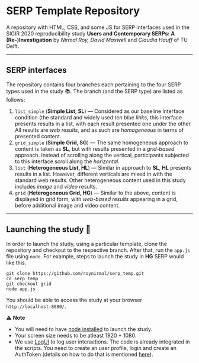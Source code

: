 # SERP Template Repository

A repository with HTML, CSS, and some JS for SERP interfaces used in the SIGIR 2020 reproducibility study **Users and Contemporary SERPs: A (Re-)Investigation** by _Nirmal Roy, David Maxwell_ and _Claudia Hauff_ of TU Delft. 

---

## SERP interfaces

The repository contains four branches each pertaining to the four SERP types used in the study  :books:. The branch (and the SERP type) are listed as follows:

1. `list_simple` (**Simple List, SL**) &mdash; Considered as our baseline interface condition (the standard and widely used _ten blue links_, this interface presents results in a list, with each result presented one under the other. All results are _web results_, and as such are _homogeneous_ in terms of presented content.
2. `grid_simple` (**Simple Grid, SG**) &mdash; The same homogeneous approach to content is taken as **SL**, but with results presented in a _grid-based_ approach. Instead of scrolling along the vertical, participants subjected to this interface scroll along the _horizontal_.
3. `list` (**Heterogeneous List, HL**) &mdash; Similar in approach to **SL**, **HL** presents results in a list. However, different verticals are mixed in with the standard web results. Other heterogeneous content used in this study includes _image_ and _video_ results.
4. `grid` (**Heterogeneous Grid, HG**) &mdash; Similar to the above, content is displayed in grid form, with _web-based results_ appearing in a grid, before additional image and video content.

---

## Launching the study :rocket:

In order to launch the study, using a particular template, clone the repository and checkout to the respective branch. After that, run the `app.js` file using `node`. For example, steps to launch the study in **HG** SERP would like this.

```
git clone https://github.com/roynirmal/serp_temp.git
cd serp_temp
git checkout grid
node app.js
```

You should be able to access the study at your browser `http://localhost:8080/`. 

:warning: **Note**
- You will need to have [node installed](https://nodejs.org/en/download/) to launch the study. 
- Your screen size needs to be atleast 1920 * 1080.
- We use [LogUI](http://logui.ewi.tudelft.nl/#/) to log user interactions. The code is already integrated in the scripts. You need to create an user profile, login and create an AuthToken (details on how to do that is mentioned [here]()). 
